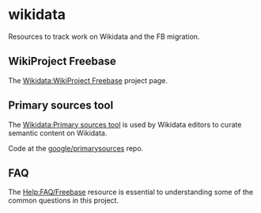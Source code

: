 # wikidata
Resources to track work on Wikidata and the FB migration.

## WikiProject Freebase

The [Wikidata:WikiProject Freebase](https://www.wikidata.org/wiki/Wikidata:WikiProject_Freebase) project page.

## Primary sources tool

The [Wikidata:Primary sources tool](https://www.wikidata.org/wiki/Wikidata:Primary_sources_tool) is used by Wikidata editors to curate semantic content on Wikidata.

Code at the [google/primarysources](https://github.com/google/primarysources) repo.

## FAQ

The [Help:FAQ/Freebase](https://www.wikidata.org/wiki/Help:FAQ/Freebase) resource is essential to understanding some of the common questions in this project.


